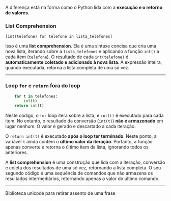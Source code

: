 A diferença está na forma como o Python lida com a **execução e o retorno de valores**.

### **List Comprehension**

`[int(telefone) for telefone in lista_telefones]`

Isso é uma **list comprehension**. Ela é uma sintaxe concisa que cria uma nova lista, iterando sobre a `lista_telefones` e aplicando a função `int()` a cada item (`telefone`). O resultado de cada `int(telefone)` é **automaticamente coletado e adicionado à nova lista**. A expressão inteira, quando executada, retorna a lista completa de uma só vez.

-----

### **Loop `for` e `return` fora do loop**

```python
    for t in telefones:
        int(t)
    return int(t)
```

Neste código, o `for` loop itera sobre a lista, e `int(t)` é executado para cada item. No entanto, o resultado da conversão (`int(t)`) **não é armazenado** em lugar nenhum. O valor é gerado e descartado a cada iteração.

O `return int(t)` é executado **após o loop ter terminado**. Neste ponto, a variável `t` ainda contém o **último valor da iteração**. Portanto, a função apenas converte e retorna o último item da lista, ignorando todos os anteriores.

A **list comprehension** é uma construção que lida com a iteração, conversão e coleta dos resultados de uma só vez, retornando a lista completa. O seu segundo código é uma sequência de comandos que não armazena os resultados intermediários, retornando apenas o valor do último comando.

-----



Biblioteca unicode para retirar assento de uma frase 